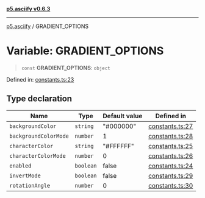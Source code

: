 [**p5.asciify v0.6.3**](../README.md)

***

[p5.asciify](../globals.md) / GRADIENT\_OPTIONS

# Variable: GRADIENT\_OPTIONS

> `const` **GRADIENT\_OPTIONS**: `object`

Defined in: [constants.ts:23](https://github.com/humanbydefinition/p5-asciify/blob/bcd07949fa384e1b98f5f7468c32a61b5e1abf5a/src/lib/constants.ts#L23)

## Type declaration

| Name | Type | Default value | Defined in |
| ------ | ------ | ------ | ------ |
| <a id="backgroundcolor"></a> `backgroundColor` | `string` | "#000000" | [constants.ts:27](https://github.com/humanbydefinition/p5-asciify/blob/bcd07949fa384e1b98f5f7468c32a61b5e1abf5a/src/lib/constants.ts#L27) |
| <a id="backgroundcolormode"></a> `backgroundColorMode` | `number` | 1 | [constants.ts:28](https://github.com/humanbydefinition/p5-asciify/blob/bcd07949fa384e1b98f5f7468c32a61b5e1abf5a/src/lib/constants.ts#L28) |
| <a id="charactercolor"></a> `characterColor` | `string` | "#FFFFFF" | [constants.ts:25](https://github.com/humanbydefinition/p5-asciify/blob/bcd07949fa384e1b98f5f7468c32a61b5e1abf5a/src/lib/constants.ts#L25) |
| <a id="charactercolormode"></a> `characterColorMode` | `number` | 0 | [constants.ts:26](https://github.com/humanbydefinition/p5-asciify/blob/bcd07949fa384e1b98f5f7468c32a61b5e1abf5a/src/lib/constants.ts#L26) |
| <a id="enabled"></a> `enabled` | `boolean` | false | [constants.ts:24](https://github.com/humanbydefinition/p5-asciify/blob/bcd07949fa384e1b98f5f7468c32a61b5e1abf5a/src/lib/constants.ts#L24) |
| <a id="invertmode"></a> `invertMode` | `boolean` | false | [constants.ts:29](https://github.com/humanbydefinition/p5-asciify/blob/bcd07949fa384e1b98f5f7468c32a61b5e1abf5a/src/lib/constants.ts#L29) |
| <a id="rotationangle"></a> `rotationAngle` | `number` | 0 | [constants.ts:30](https://github.com/humanbydefinition/p5-asciify/blob/bcd07949fa384e1b98f5f7468c32a61b5e1abf5a/src/lib/constants.ts#L30) |
